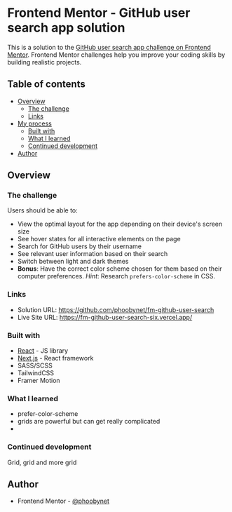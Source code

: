# Frontend Mentor - GitHub user search app solution

This is a solution to the [GitHub user search app challenge on Frontend Mentor](https://www.frontendmentor.io/challenges/github-user-search-app-Q09YOgaH6). Frontend Mentor challenges help you improve your coding skills by building realistic projects. 

## Table of contents

- [Overview](#overview)
  - [The challenge](#the-challenge)
  - [Links](#links)
- [My process](#my-process)
  - [Built with](#built-with)
  - [What I learned](#what-i-learned)
  - [Continued development](#continued-development)
- [Author](#author)

## Overview

### The challenge

Users should be able to:

- View the optimal layout for the app depending on their device's screen size
- See hover states for all interactive elements on the page
- Search for GitHub users by their username
- See relevant user information based on their search
- Switch between light and dark themes
- **Bonus**: Have the correct color scheme chosen for them based on their computer preferences. _Hint_: Research `prefers-color-scheme` in CSS.


### Links

- Solution URL: https://github.com/phoobynet/fm-github-user-search
- Live Site URL: https://fm-github-user-search-six.vercel.app/

### Built with

- [React](https://reactjs.org/) - JS library
- [Next.js](https://nextjs.org/) - React framework
- SASS/SCSS
- TailwindCSS
- Framer Motion

### What I learned

- prefer-color-scheme
- grids are powerful  but can get really complicated
- 
### Continued development

Grid, grid and more grid

## Author

- Frontend Mentor - [@phoobynet](https://www.frontendmentor.io/profile/phoobynet)
